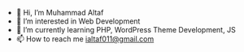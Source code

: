 - 👋 Hi, I’m Muhammad Altaf
- 👀 I’m interested in Web Development
- 🌱 I’m currently learning PHP, WordPress Theme Development, JS
- 📫 How to reach me ialtaf011@gmail.com

<!---
maltaf12345/maltaf12345 is a ✨ special ✨ repository because its `README.md` (this file) appears on your GitHub profile.
You can click the Preview link to take a look at your changes.
--->
